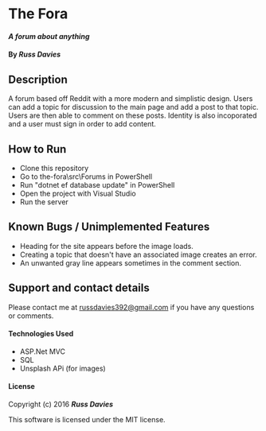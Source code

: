 # The Fora

#### _**A forum about anything**_

#### By _**Russ Davies**_

## Description
A forum based off Reddit with a more modern and simplistic design. Users can add a topic for discussion to the main page and add a post to that topic. Users are then able to comment on these posts. Identity is also incoporated and a user must sign in order to add content.

## How to Run
* Clone this repository
* Go to the-fora\src\Forums in PowerShell
* Run "dotnet ef database update" in PowerShell
* Open the project with Visual Studio
* Run the server

## Known Bugs / Unimplemented Features
* Heading for the site appears before the image loads.
* Creating a topic that doesn't have an associated image creates an error.
* An unwanted gray line appears sometimes in the comment section.

## Support and contact details
Please contact me at russdavies392@gmail.com if you have any questions or comments.

#### Technologies Used
* ASP.Net MVC
* SQL
* Unsplash APi (for images)

#### License
Copyright (c) 2016 _**Russ Davies**_

This software is licensed under the MIT license.
